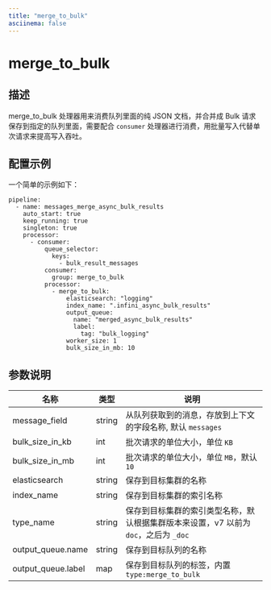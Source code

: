```yaml
---
title: "merge_to_bulk"
asciinema: false
---
```


# merge_to_bulk

## 描述

merge_to_bulk 处理器用来消费队列里面的纯 JSON 文档，并合并成 Bulk 请求保存到指定的队列里面，需要配合 `consumer` 处理器进行消费，用批量写入代替单次请求来提高写入吞吐。

## 配置示例

一个简单的示例如下：

```
pipeline:
  - name: messages_merge_async_bulk_results
    auto_start: true
    keep_running: true
    singleton: true
    processor:
      - consumer:
          queue_selector:
            keys:
              - bulk_result_messages
          consumer:
            group: merge_to_bulk
          processor:
            - merge_to_bulk:
                elasticsearch: "logging"
                index_name: ".infini_async_bulk_results"
                output_queue:
                  name: "merged_async_bulk_results"
                  label:
                    tag: "bulk_logging"
                worker_size: 1
                bulk_size_in_mb: 10
```

## 参数说明

| 名称                    | 类型   | 说明                                                                                 |
| ----------------------- | ------ | ------------------------------------------------------------------------------------ |
| message_field             | string    | 从队列获取到的消息，存放到上下文的字段名称, 默认 `messages`                          |
| bulk_size_in_kb         | int    | 批次请求的单位大小，单位 `KB`                                                        |
| bulk_size_in_mb         | int    | 批次请求的单位大小，单位 `MB`，默认 `10`                                             |
| elasticsearch           | string | 保存到目标集群的名称                                                                 |
| index_name              | string | 保存到目标集群的索引名称                                                             |
| type_name               | string | 保存到目标集群的索引类型名称，默认根据集群版本来设置，v7 以前为 `doc`，之后为 `_doc` |
| output_queue.name       | string | 保存到目标队列的名称                                                                 |
| output_queue.label      | map    | 保存到目标队列的标签，内置 `type:merge_to_bulk`                                     |
